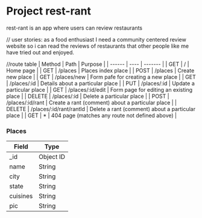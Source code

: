 # Project rest-rant

rest-rant is an app where users can review restaurants

// user stories:
as a food enthusiast I need a community centered review website so i can read the reviews of restaurants that other people like me have tried out and enjoyed.

//route table
| Method | Path | Purpose |
| ------ | ---- | ------- |
| GET | / | Home page |
| GET | /places | Places index place |
| POST | /places | Create new place |
| GET | /places/new | Form pafe for creating a new place |
| GET | /places/:id | Details about a particular place |
| PUT | /places/:id | Update a particular place |
| GET | /places/:id/edit | Form page for editing an existing place |
| DELETE | /places/:id | Delete a particular place |
| POST | /places/:id/rant | Create a rant (comment) about a particular place |
| DELETE | /places/:id/rant/rantId | Delete a rant (comment) about a particular place |
| GET | \* | 404 page (matches any route not defined above) |

### Places

| Field    | Type      |
| -------- | --------- |
| \_id     | Object ID |
| name     | String    |
| city     | String    |
| state    | String    |
| cuisines | String    |
| pic      | String    |
